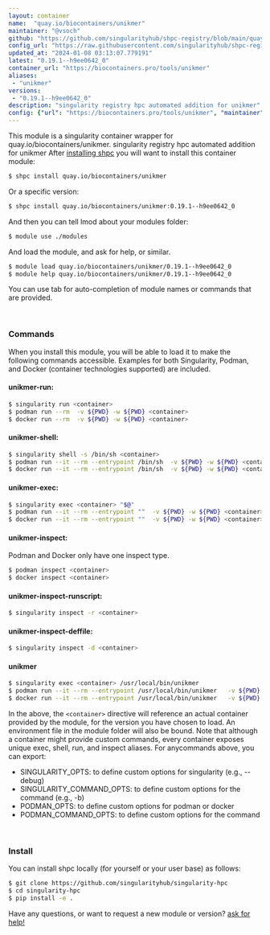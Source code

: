 ```yaml
---
layout: container
name:  "quay.io/biocontainers/unikmer"
maintainer: "@vsoch"
github: "https://github.com/singularityhub/shpc-registry/blob/main/quay.io/biocontainers/unikmer/container.yaml"
config_url: "https://raw.githubusercontent.com/singularityhub/shpc-registry/main/quay.io/biocontainers/unikmer/container.yaml"
updated_at: "2024-01-08 03:13:07.779191"
latest: "0.19.1--h9ee0642_0"
container_url: "https://biocontainers.pro/tools/unikmer"
aliases:
 - "unikmer"
versions:
 - "0.19.1--h9ee0642_0"
description: "singularity registry hpc automated addition for unikmer"
config: {"url": "https://biocontainers.pro/tools/unikmer", "maintainer": "@vsoch", "description": "singularity registry hpc automated addition for unikmer", "latest": {"0.19.1--h9ee0642_0": "sha256:b9f679628a5bdc11889906695b7fc95ba6b59cee13e4ea75a5902ee0fbbce1d3"}, "tags": {"0.19.1--h9ee0642_0": "sha256:b9f679628a5bdc11889906695b7fc95ba6b59cee13e4ea75a5902ee0fbbce1d3"}, "docker": "quay.io/biocontainers/unikmer", "aliases": {"unikmer": "/usr/local/bin/unikmer"}}
---
```


This module is a singularity container wrapper for quay.io/biocontainers/unikmer.
singularity registry hpc automated addition for unikmer
After [installing shpc](#install) you will want to install this container module:


```bash
$ shpc install quay.io/biocontainers/unikmer
```

Or a specific version:

```bash
$ shpc install quay.io/biocontainers/unikmer:0.19.1--h9ee0642_0
```

And then you can tell lmod about your modules folder:

```bash
$ module use ./modules
```

And load the module, and ask for help, or similar.

```bash
$ module load quay.io/biocontainers/unikmer/0.19.1--h9ee0642_0
$ module help quay.io/biocontainers/unikmer/0.19.1--h9ee0642_0
```

You can use tab for auto-completion of module names or commands that are provided.

<br>

### Commands

When you install this module, you will be able to load it to make the following commands accessible.
Examples for both Singularity, Podman, and Docker (container technologies supported) are included.

#### unikmer-run:

```bash
$ singularity run <container>
$ podman run --rm  -v ${PWD} -w ${PWD} <container>
$ docker run --rm  -v ${PWD} -w ${PWD} <container>
```

#### unikmer-shell:

```bash
$ singularity shell -s /bin/sh <container>
$ podman run --it --rm --entrypoint /bin/sh  -v ${PWD} -w ${PWD} <container>
$ docker run --it --rm --entrypoint /bin/sh  -v ${PWD} -w ${PWD} <container>
```

#### unikmer-exec:

```bash
$ singularity exec <container> "$@"
$ podman run --it --rm --entrypoint ""  -v ${PWD} -w ${PWD} <container> "$@"
$ docker run --it --rm --entrypoint ""  -v ${PWD} -w ${PWD} <container> "$@"
```

#### unikmer-inspect:

Podman and Docker only have one inspect type.

```bash
$ podman inspect <container>
$ docker inspect <container>
```

#### unikmer-inspect-runscript:

```bash
$ singularity inspect -r <container>
```

#### unikmer-inspect-deffile:

```bash
$ singularity inspect -d <container>
```


#### unikmer

```bash
$ singularity exec <container> /usr/local/bin/unikmer
$ podman run --it --rm --entrypoint /usr/local/bin/unikmer   -v ${PWD} -w ${PWD} <container> -c " $@"
$ docker run --it --rm --entrypoint /usr/local/bin/unikmer   -v ${PWD} -w ${PWD} <container> -c " $@"
```



In the above, the `<container>` directive will reference an actual container provided
by the module, for the version you have chosen to load. An environment file in the
module folder will also be bound. Note that although a container
might provide custom commands, every container exposes unique exec, shell, run, and
inspect aliases. For anycommands above, you can export:

 - SINGULARITY_OPTS: to define custom options for singularity (e.g., --debug)
 - SINGULARITY_COMMAND_OPTS: to define custom options for the command (e.g., -b)
 - PODMAN_OPTS: to define custom options for podman or docker
 - PODMAN_COMMAND_OPTS: to define custom options for the command

<br>

### Install

You can install shpc locally (for yourself or your user base) as follows:

```bash
$ git clone https://github.com/singularityhub/singularity-hpc
$ cd singularity-hpc
$ pip install -e .
```

Have any questions, or want to request a new module or version? [ask for help!](https://github.com/singularityhub/singularity-hpc/issues)